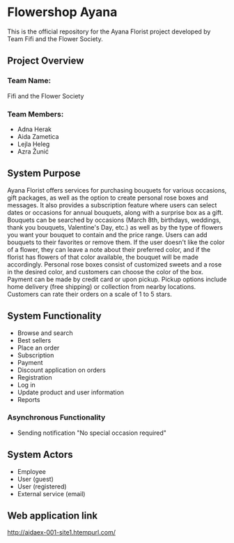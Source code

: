 # Flowershop Ayana 
This is the official repository for the Ayana Florist project developed by Team Fifi and the Flower Society.

## Project Overview
### Team Name: 
Fifi and the Flower Society
### Team Members:
- Adna Herak
- Aida Zametica
- Lejla Heleg
- Azra Žunić
## System Purpose
Ayana Florist offers services for purchasing bouquets for various occasions, gift packages, as well as the option to create personal rose boxes and messages. It also provides a subscription feature where users can select dates or occasions for annual bouquets, along with a surprise box as a gift. Bouquets can be searched by occasions (March 8th, birthdays, weddings, thank you bouquets, Valentine's Day, etc.) as well as by the type of flowers you want your bouquet to contain and the price range. Users can add bouquets to their favorites or remove them. If the user doesn't like the color of a flower, they can leave a note about their preferred color, and if the florist has flowers of that color available, the bouquet will be made accordingly. Personal rose boxes consist of customized sweets and a rose in the desired color, and customers can choose the color of the box. Payment can be made by credit card or upon pickup. Pickup options include home delivery (free shipping) or collection from nearby locations. Customers can rate their orders on a scale of 1 to 5 stars.

## System Functionality
- Browse and search
- Best sellers
- Place an order
- Subscription
- Payment
- Discount application on orders
- Registration
- Log in
- Update product and user information
- Reports

### Asynchronous Functionality
- Sending notification "No special occasion required"

## System Actors
- Employee
- User (guest)
- User (registered)
- External service (email)

## Web application link
http://aidaex-001-site1.htempurl.com/







    
